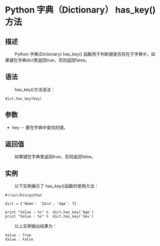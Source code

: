 # Python 字典（Dictionary） has_key()方法
## 描述
&#160;&#160;&#160;&#160;&#160;&#160;&#160;&#160;Python 字典(Dictionary) has_key() 函数用于判断键是否存在于字典中，如果键在字典dict里返回true，否则返回false。

## 语法
&#160;&#160;&#160;&#160;&#160;&#160;&#160;&#160;has_key()方法语法：

```
dict.has_key(key)
```

## 参数
- key -- 要在字典中查找的键。

## 返回值
&#160;&#160;&#160;&#160;&#160;&#160;&#160;&#160;如果键在字典里返回true，否则返回false。

## 实例
&#160;&#160;&#160;&#160;&#160;&#160;&#160;&#160;以下实例展示了 has_key()函数的使用方法：

```
#!/usr/bin/python

dict = {'Name': 'Zara', 'Age': 7}

print "Value : %s" %  dict.has_key('Age')
print "Value : %s" %  dict.has_key('Sex')
```

&#160;&#160;&#160;&#160;&#160;&#160;&#160;&#160;以上实例输出结果为：

```
Value : True
Value : False
```